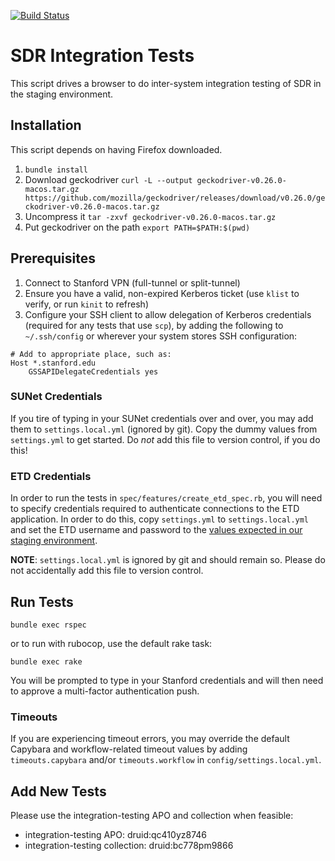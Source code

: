 [![Build Status](https://travis-ci.org/sul-dlss/infrastructure-integration-test.svg?branch=master)](https://travis-ci.org/sul-dlss/infrastructure-integration-test)

# SDR Integration Tests

This script drives a browser to do inter-system integration testing of SDR in the staging environment.

## Installation

This script depends on having Firefox downloaded.

1. `bundle install`
1. Download geckodriver `curl -L --output geckodriver-v0.26.0-macos.tar.gz https://github.com/mozilla/geckodriver/releases/download/v0.26.0/geckodriver-v0.26.0-macos.tar.gz`
1. Uncompress it `tar -zxvf geckodriver-v0.26.0-macos.tar.gz`
1. Put geckodriver on the path `export PATH=$PATH:$(pwd)`

## Prerequisites

1. Connect to Stanford VPN (full-tunnel or split-tunnel)
1. Ensure you have a valid, non-expired Kerberos ticket (use `klist` to verify, or run `kinit` to refresh)
1. Configure your SSH client to allow delegation of Kerberos credentials (required for any tests that use `scp`), by adding the following to `~/.ssh/config` or wherever your system stores SSH configuration:

```
# Add to appropriate place, such as:
Host *.stanford.edu
    GSSAPIDelegateCredentials yes
```

### SUNet Credentials

If you tire of typing in your SUNet credentials over and over, you may add them to `settings.local.yml` (ignored by git). Copy the dummy values from `settings.yml` to get started. Do *not* add this file to version control, if you do this!

### ETD Credentials

In order to run the tests in `spec/features/create_etd_spec.rb`, you will need to specify credentials required to authenticate connections to the ETD application. In order to do this, copy `settings.yml` to `settings.local.yml` and set the ETD username and password to the [values expected in our staging environment](https://github.com/sul-dlss/shared_configs/blob/a90c636b968a1ede4886a61dadc799dd5d162fe1/config/settings/production.yml#L34-L35).

**NOTE**: `settings.local.yml` is ignored by git and should remain so. Please do not accidentally add this file to version control.

## Run Tests

`bundle exec rspec`

or to run with rubocop, use the default rake task:

`bundle exec rake`

You will be prompted to type in your Stanford credentials and will then need to approve a multi-factor authentication push.

### Timeouts

If you are experiencing timeout errors, you may override the default Capybara and workflow-related timeout values by adding `timeouts.capybara` and/or `timeouts.workflow` in `config/settings.local.yml`.

## Add New Tests

Please use the integration-testing APO and collection when feasible:
- integration-testing APO: druid:qc410yz8746
- integration-testing collection: druid:bc778pm9866
